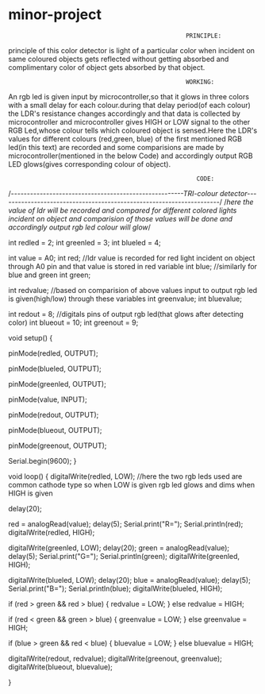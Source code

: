 # minor-project
                                                      PRINCIPLE:
principle of this color detector is light of a particular color when incident on same coloured objects gets reflected without getting absorbed and complimentary color of object gets absorbed by that object.
                                                      
                                                      WORKING:
An rgb led is given input by microcontroller,so that it glows in three colors with a small delay for each colour.during that delay period(of each colour) the LDR's resistance changes accordingly and that data is collected by microcontroller and microcontroller gives HIGH or LOW signal to the other RGB Led,whose colour tells which coloured object is sensed.Here the LDR's values for different colours (red,green, blue) of the first mentioned RGB led(in this text) are recorded and some comparisions are made by microcontroller(mentioned in the below Code) and accordingly output RGB LED glows(gives corresponding colour of object).   
                                                         
                                                         CODE:
/*------------------------------------------------------TRI-colour detector---------------------------------------------------------------------*/
/*here the value of ldr will be recorded and compared for different colored lights incident on object and comparision of those values will be done and accordingly output rgb led colour will glow*/

int redled = 2;
int greenled = 3;
int blueled = 4;

int value = A0;
int red;
//ldr value is recorded for red light incident on object through A0 pin and that value is stored in red variable
int blue;
//similarly for blue and green
int green;

int redvalue;
//based on comparision of above values input to output rgb led is given(high/low) through these variables
int greenvalue;
int bluevalue;

int redout = 8;
//digitals pins of output rgb led(that glows after detecting color)
int blueout = 10;
int greenout = 9;

void setup() 
{

  pinMode(redled, OUTPUT);
  
  pinMode(blueled, OUTPUT);
  
  pinMode(greenled, OUTPUT);
  
  pinMode(value, INPUT);
  
  pinMode(redout, OUTPUT);
  
  pinMode(blueout, OUTPUT);
  
  pinMode(greenout, OUTPUT);
  
  Serial.begin(9600);
}

void loop()
{
  digitalWrite(redled, LOW);
  //here the two rgb leds used are common cathode type so when LOW is given rgb led glows and dims when HIGH is given
  
  delay(20);
  
  red = analogRead(value);
  delay(5);
  Serial.print("R=");
  Serial.println(red);
  digitalWrite(redled, HIGH);

  digitalWrite(greenled, LOW);
  delay(20);
  green = analogRead(value);
  delay(5);
  Serial.print("G=");
  Serial.println(green);
  digitalWrite(greenled, HIGH);

  digitalWrite(blueled, LOW);
  delay(20);
  blue = analogRead(value);
  delay(5);
  Serial.print("B=");
  Serial.println(blue);
  digitalWrite(blueled, HIGH);

  if (red > green && red > blue)
  { 
    redvalue = LOW;
  }
  else
    redvalue = HIGH;

  if (red < green && green > blue)
  { 
    greenvalue = LOW;
  }
  else
    greenvalue = HIGH;

  if (blue > green && red < blue)
  { 
    bluevalue = LOW;
  }
  else
    bluevalue = HIGH;

  digitalWrite(redout, redvalue);
  digitalWrite(greenout, greenvalue);
  digitalWrite(blueout, bluevalue);

}
